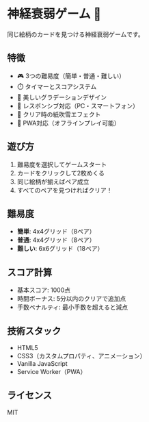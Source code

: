 # 神経衰弱ゲーム 🎴

同じ絵柄のカードを見つける神経衰弱ゲームです。

## 特徴

- 🎮 3つの難易度（簡単・普通・難しい）
- ⏱️ タイマーとスコアシステム
- 🎨 美しいグラデーションデザイン
- 📱 レスポンシブ対応（PC・スマートフォン）
- 🎉 クリア時の紙吹雪エフェクト
- 💾 PWA対応（オフラインプレイ可能）

## 遊び方

1. 難易度を選択してゲームスタート
2. カードをクリックして2枚めくる
3. 同じ絵柄が揃えばペア成立
4. すべてのペアを見つければクリア！

## 難易度

- **簡単**: 4x4グリッド（8ペア）
- **普通**: 4x4グリッド（8ペア）
- **難しい**: 6x6グリッド（18ペア）

## スコア計算

- 基本スコア: 1000点
- 時間ボーナス: 5分以内のクリアで追加点
- 手数ペナルティ: 最小手数を超えると減点

## 技術スタック

- HTML5
- CSS3（カスタムプロパティ、アニメーション）
- Vanilla JavaScript
- Service Worker（PWA）

## ライセンス

MIT
